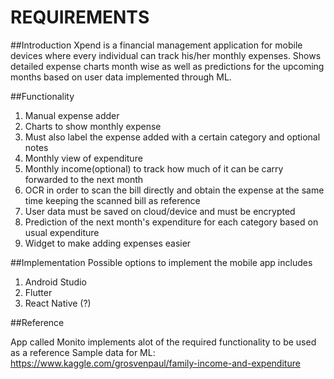 # REQUIREMENTS

##Introduction
Xpend is a financial management application for mobile devices where every individual can track his/her monthly expenses.
Shows detailed expense charts month wise as well as predictions for the upcoming months based on user data implemented through ML.


##Functionality
1. Manual expense adder 
2. Charts to show monthly expense
3. Must also label the expense added with a certain category and optional notes
4. Monthly view of expenditure
5. Monthly income(optional) to track how much of it can be carry forwarded to the next month
6. OCR in order to scan the bill directly and obtain the expense at the same time keeping the scanned bill as reference
7. User data must be saved on cloud/device and must be encrypted
8. Prediction of the next month's expenditure for each category based on usual expenditure
9. Widget to make adding expenses easier

##Implementation
Possible options to implement the mobile app includes

1. Android Studio
2. Flutter
3. React Native
(?)

##Reference

App called Monito implements alot of the required functionality to be used as a reference
Sample data for ML:
https://www.kaggle.com/grosvenpaul/family-income-and-expenditure
